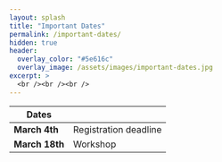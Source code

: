 ```yaml
---
layout: splash
title: "Important Dates"
permalink: /important-dates/
hidden: true
header:
  overlay_color: "#5e616c"
  overlay_image: /assets/images/important-dates.jpg
excerpt: >
  <br /><br /><br />
---
```



| Dates                                       |                                            |
| ------------------------------------------- | ------------------------------------------ |
| **March 4th**   | Registration deadline   |
| **March 18th** | Workshop                  |
